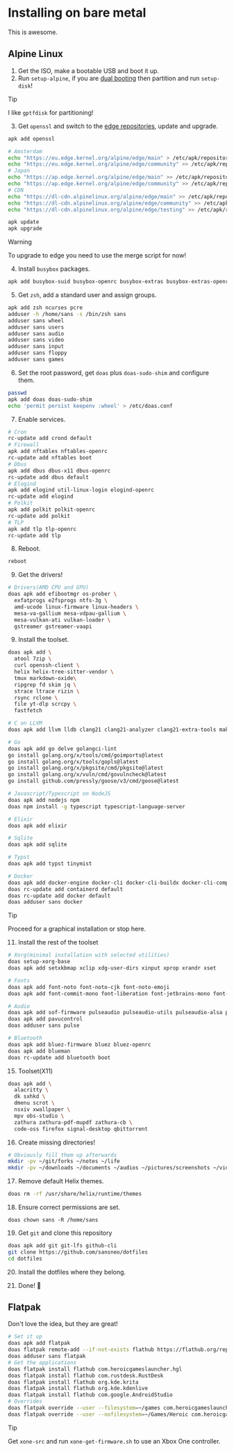 # Installing on bare metal
This is awesome.

## Alpine Linux
1. Get the ISO, make a bootable USB and boot it up.
2. Run `setup-alpine`, if you are [dual booting](https://wiki.alpinelinux.org/wiki/Dualbooting) then partition and run `setup-disk`!

> [!TIP]
> I like `gptfdisk` for partitioning!

3. Get `openssl` and switch to the [edge repositories](https://wiki.alpinelinux.org/wiki/Repositories), update and upgrade.
```sh
apk add openssl
```
```sh
# Amsterdam
echo "https://eu.edge.kernel.org/alpine/edge/main" > /etc/apk/repositories
echo "https://eu.edge.kernel.org/alpine/edge/community" >> /etc/apk/repositories
# Japan
echo "https://ap.edge.kernel.org/alpine/edge/main" >> /etc/apk/repositories
echo "https://ap.edge.kernel.org/alpine/edge/community" >> /etc/apk/repositories
# CDN
echo "https://dl-cdn.alpinelinux.org/alpine/edge/main" >> /etc/apk/repositories
echo "https://dl-cdn.alpinelinux.org/alpine/edge/community" >> /etc/apk/repositories
echo "https://dl-cdn.alpinelinux.org/alpine/edge/testing" >> /etc/apk/repositories
```
```sh
apk update
apk upgrade
```
> [!WARNING]
> To upgrade to edge you need to use the merge script for now!

4. Install `busybox` packages.
```sh
apk add busybox-suid busybox-openrc busybox-extras busybox-extras-openrc
```

5. Get `zsh`, add a standard user and assign groups.
```sh
apk add zsh ncurses pcre
adduser -h /home/sans -s /bin/zsh sans
adduser sans wheel
adduser sans users
adduser sans audio
adduser sans video
adduser sans input
adduser sans floppy
adduser sans games
```

6. Set the root password, get `doas` plus `doas-sudo-shim` and configure them.
```sh
passwd
apk add doas doas-sudo-shim
echo 'permit persist keepenv :wheel' > /etc/doas.conf
```

7. Enable services.
```sh
# Cron
rc-update add crond default
# Firewall
apk add nftables nftables-openrc
rc-update add nftables boot
# Dbus
apk add dbus dbus-x11 dbus-openrc
rc-update add dbus default
# Elogind
apk add elogind util-linux-login elogind-openrc
rc-update add elogind
# Polkit
apk add polkit polkit-openrc
rc-update add polkit
# TLP
apk add tlp tlp-openrc
rc-update add tlp
```

8. Reboot.
```sh
reboot
```

9. Get the drivers!
```sh
# Drivers(AMD CPU and GPU)
doas apk add efibootmgr os-prober \
  exfatprogs e2fsprogs ntfs-3g \
  amd-ucode linux-firmware linux-headers \
  mesa-va-gallium mesa-vdpau-gallium \
  mesa-vulkan-ati vulkan-loader \
  gstreamer gstreamer-vaapi
```

9. Install the toolset.
```sh
doas apk add \
  atool 7zip \
  curl openssh-client \
  helix helix-tree-sitter-vendor \
  tmux markdown-oxide\
  ripgrep fd skim jq \
  strace ltrace rizin \
  rsync rclone \
  file yt-dlp scrcpy \
  fastfetch
```
```sh
# C on LLVM  
doas apk add llvm lldb clang21 clang21-analyzer clang21-extra-tools make
```
```sh
# Go
doas apk add go delve golangci-lint
go install golang.org/x/tools/cmd/goimports@latest
go install golang.org/x/tools/gopls@latest
go install golang.org/x/pkgsite/cmd/pkgsite@latest
go install golang.org/x/vuln/cmd/govulncheck@latest
go install github.com/pressly/goose/v3/cmd/goose@latest
```
```sh
# Javascript/Typescript on NodeJS
doas apk add nodejs npm
doas npm install -g typescript typescript-language-server
```
```sh
# Elixir
doas apk add elixir
```
```sh
# Sqlite
doas apk add sqlite
```
```sh
# Typst
doas apk add typst tinymist
```
```sh
# Docker
doas apk add docker-engine docker-cli docker-cli-buildx docker-cli-compose docker-openrc
doas rc-update add containerd default
doas rc-update add docker default
doas adduser sans docker
```

> [!TIP]
> Proceed for a graphical installation or stop here.

11. Install the rest of the toolset
```sh
# Xorg(minimal installation with selected utilities)
doas setup-xorg-base
doas apk add setxkbmap xclip xdg-user-dirs xinput xprop xrandr xset
```
```sh
# Fonts
doas apk add font-noto font-noto-cjk font-noto-emoji
doas apk add font-commit-mono font-liberation font-jetbrains-mono font-mononoki
```
```sh
# Audio
doas apk add sof-firmware pulseaudio pulseaudio-utils pulseaudio-alsa pulseaudio-bluez pulseaudio-openrc
doas apk add pavucontrol
doas adduser sans pulse
```
```sh
# Bluetooth
doas apk add bluez-firmware bluez bluez-openrc
doas apk add blueman
doas rc-update add bluetooth boot
```

15. Toolset(X11)
```sh
doas apk add \
  alacritty \
  dk sxhkd \
  dmenu scrot \
  nsxiv xwallpaper \
  mpv obs-studio \
  zathura zathura-pdf-mupdf zathura-cb \
  code-oss firefox signal-desktop qbittorrent
```

16. Create missing directories!
```sh
# Obviously fill them up afterwards
mkdir -pv ~/git/forks ~/notes ~/life
mkdir -pv ~/downloads ~/documents ~/audios ~/pictures/screenshots ~/videos ~/games
```

17. Remove default Helix themes.
```sh
doas rm -rf /usr/share/helix/runtime/themes
```

18. Ensure correct permissions are set.
```
doas chown sans -R /home/sans
```

19. Get `git` and clone this repository
```sh
doas apk add git git-lfs github-cli
git clone https://github.com/sansneo/dotfiles
cd dotfiles
```

20. Install the dotfiles where they belong.

21. Done! 🎉

## Flatpak
Don't love the idea, but they are great!
```sh
# Set it up
doas apk add flatpak
doas flatpak remote-add --if-not-exists flathub https://flathub.org/repo/flathub.flatpakrepo
doas adduser sans flatpak
# Get the applications
doas flatpak install flathub com.heroicgameslauncher.hgl
doas flatpak install flathub com.rustdesk.RustDesk
doas flatpak install flathub org.kde.krita
doas flatpak install flathub org.kde.kdenlive
doas flatpak install flathub com.google.AndroidStudio
# Overrides
doas flatpak override --user --filesystem=~/games com.heroicgameslauncher.hgl
doas flatpak override --user --nofilesystem=~/Games/Heroic com.heroicgameslauncher.hgl
```
> [!TIP]
> Get `xone-src` and run `xone-get-firmware.sh` to use an Xbox One controller.
